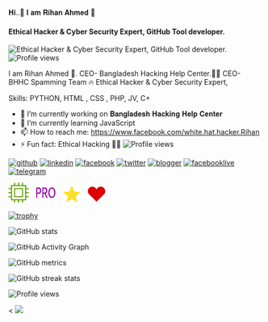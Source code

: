 𝐇𝐢..👋 𝐈 𝐚𝐦 𝐑𝐢𝐡𝐚𝐧 𝐀𝐡𝐦𝐞𝐝 🔰
#### Ethical Hacker & Cyber Security Expert, GitHub Tool developer.
![Ethical Hacker & Cyber Security Expert, GitHub Tool developer.](https://64.media.tumblr.com/70aa2a2035e1b9cadd55025a7c762d33/7653f28cae22ed4d-f0/s540x810/d469c084f5a75f2bed6f87ce3e786e4f716179ca.jpg)
![Profile views](https://gpvc.arturio.dev/Rihan444)  

I am Rihan Ahmed 🔰.
CEO- Bangladesh Hacking Help Center.👨‍💻
CEO- BHHC Spamming Team 🔥
Ethical Hacker & Cyber Security Expert, 


Skills: PYTHON, HTML , CSS , PHP,  JV, C+

- 🔭 I’m currently working on 𝐁𝐚𝐧𝐠𝐥𝐚𝐝𝐞𝐬𝐡 𝐇𝐚𝐜𝐤𝐢𝐧𝐠 𝐇𝐞𝐥𝐩 𝐂𝐞𝐧𝐭𝐞𝐫 
- 🌱 I’m currently learning JavaScript 
- 📫 How to reach me: https://www.facebook.com/white.hat.hacker.Rihan 
- ⚡ Fun fact: Ethical Hacking 👨‍💻 
![Profile views](https://gpvc.arturio.dev/Rihan444)  


[<img src='https://cdn.jsdelivr.net/npm/simple-icons@3.0.1/icons/github.svg' alt='github' height='40'>](https://github.com/Rihan444)  [<img src='https://cdn.jsdelivr.net/npm/simple-icons@3.0.1/icons/linkedin.svg' alt='linkedin' height='40'>](https://www.linkedin.com/in/rihanahmed/)  [<img src='https://cdn.jsdelivr.net/npm/simple-icons@3.0.1/icons/facebook.svg' alt='facebook' height='40'>](https://www.facebook.com/white.hat.hacker.Rihan)  [<img src='https://cdn.jsdelivr.net/npm/simple-icons@3.0.1/icons/twitter.svg' alt='twitter' height='40'>](https://twitter.com/bangladshhackinghelpcenter)  [<img src='https://cdn.jsdelivr.net/npm/simple-icons@3.0.1/icons/blogger.svg' alt='blogger' height='40'>](https://www.blogger.com/profile/17663910137017831903)  [<img src='https://cdn.jsdelivr.net/npm/simple-icons@3.0.1/icons/facebooklive.svg' alt='facebooklive' height='40'>](https://facebook.com/groups/3749151271810746/)  [<img src='https://cdn.jsdelivr.net/npm/simple-icons@3.0.1/icons/telegram.svg' alt='telegram' height='40'>](https://t.me/RihanAhmed404)  

<a href='https://docs.github.com/en/developers'><img src='https://raw.githubusercontent.com/acervenky/animated-github-badges/master/assets/devbadge.gif' width='40' height='40'></a> <a href='https://github.com/pricing'><img src='https://raw.githubusercontent.com/acervenky/animated-github-badges/master/assets/pro.gif' width='40' height='40'></a> <a href='https://stars.github.com/'><img src='https://raw.githubusercontent.com/acervenky/animated-github-badges/master/assets/starbadge.gif' width='35' height='35'></a> <a href='https://docs.github.com/en/github/supporting-the-open-source-community-with-github-sponsors'><img src='https://raw.githubusercontent.com/acervenky/animated-github-badges/master/assets/sponsorbadge.gif' width='35' height='35'></a> 

[![trophy](https://github-profile-trophy.vercel.app/?username=Rihan444)](https://github.com/ryo-ma/github-profile-trophy)

![GitHub stats](https://github-readme-stats.vercel.app/api?username=Rihan444&show_icons=true)  

![GitHub Activity Graph](https://activity-graph.herokuapp.com/graph?username=Rihan444)  

![GitHub metrics](https://metrics.lecoq.io/Rihan444)  

![GitHub streak stats](https://github-readme-streak-stats.herokuapp.com/?user=Rihan444)  

![Profile views](https://gpvc.arturio.dev/Rihan444)  

<!DOCTYPE html>
<html>
<head>
   <
</head>
<body>
   <img src="https://64.media.tumblr.com/4fd8445181fe498fe6b83f2915025db9/74438a08c5a08dae-87/s500x750/ddcd6c6aadc8e99b1ec4f750528abab4aa5dcf71.gifv" />
</body>
</html>
